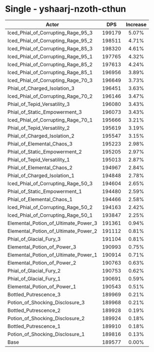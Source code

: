 # Single - yshaarj-nzoth-cthun
| Actor | DPS | Increase |
|---|:---:|:---:|
|Iced_Phial_of_Corrupting_Rage_95_3|199179|5.07%|
|Iced_Phial_of_Corrupting_Rage_95_2|198511|4.71%|
|Iced_Phial_of_Corrupting_Rage_85_3|198320|4.61%|
|Iced_Phial_of_Corrupting_Rage_95_1|197765|4.32%|
|Iced_Phial_of_Corrupting_Rage_85_2|197613|4.24%|
|Iced_Phial_of_Corrupting_Rage_85_1|196956|3.89%|
|Iced_Phial_of_Corrupting_Rage_70_3|196649|3.73%|
|Phial_of_Charged_Isolation_3|196451|3.63%|
|Iced_Phial_of_Corrupting_Rage_70_2|196146|3.47%|
|Phial_of_Tepid_Versatility_3|196080|3.43%|
|Phial_of_Static_Empowerment_3|196073|3.43%|
|Iced_Phial_of_Corrupting_Rage_70_1|195666|3.21%|
|Phial_of_Tepid_Versatility_2|195619|3.19%|
|Phial_of_Charged_Isolation_2|195547|3.15%|
|Phial_of_Elemental_Chaos_3|195223|2.98%|
|Phial_of_Static_Empowerment_2|195205|2.97%|
|Phial_of_Tepid_Versatility_1|195013|2.87%|
|Phial_of_Elemental_Chaos_2|194967|2.84%|
|Phial_of_Charged_Isolation_1|194848|2.78%|
|Iced_Phial_of_Corrupting_Rage_50_3|194604|2.65%|
|Phial_of_Static_Empowerment_1|194480|2.59%|
|Phial_of_Elemental_Chaos_1|194466|2.58%|
|Iced_Phial_of_Corrupting_Rage_50_2|194163|2.42%|
|Iced_Phial_of_Corrupting_Rage_50_1|193847|2.25%|
|Elemental_Potion_of_Ultimate_Power_3|191361|0.94%|
|Elemental_Potion_of_Ultimate_Power_2|191112|0.81%|
|Phial_of_Glacial_Fury_3|191104|0.81%|
|Elemental_Potion_of_Power_3|190993|0.75%|
|Elemental_Potion_of_Ultimate_Power_1|190914|0.71%|
|Elemental_Potion_of_Power_2|190763|0.63%|
|Phial_of_Glacial_Fury_2|190753|0.62%|
|Phial_of_Glacial_Fury_1|190691|0.59%|
|Elemental_Potion_of_Power_1|190543|0.51%|
|Bottled_Putrescence_3|189969|0.21%|
|Potion_of_Shocking_Disclosure_3|189968|0.21%|
|Bottled_Putrescence_2|189928|0.19%|
|Potion_of_Shocking_Disclosure_2|189924|0.18%|
|Bottled_Putrescence_1|189910|0.18%|
|Potion_of_Shocking_Disclosure_1|189816|0.13%|
|Base|189577|0.00%|
